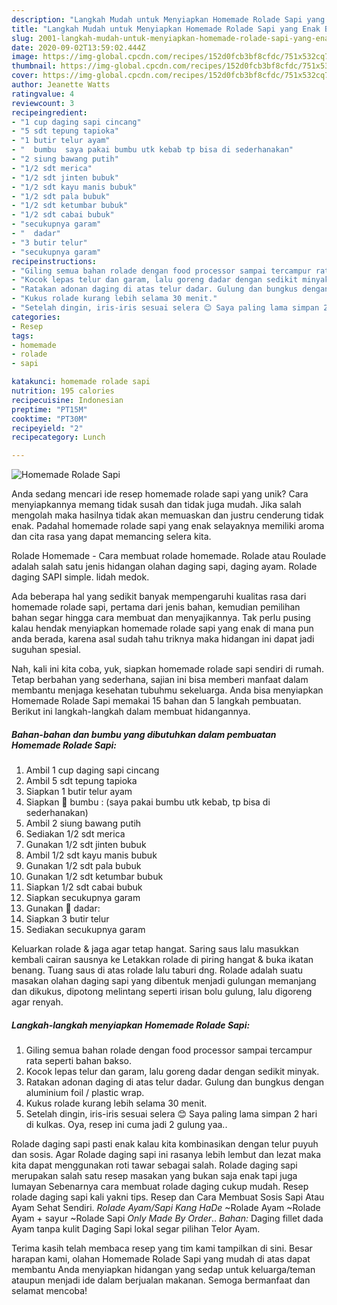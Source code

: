 ```yaml
---
description: "Langkah Mudah untuk Menyiapkan Homemade Rolade Sapi yang Enak Banget"
title: "Langkah Mudah untuk Menyiapkan Homemade Rolade Sapi yang Enak Banget"
slug: 2001-langkah-mudah-untuk-menyiapkan-homemade-rolade-sapi-yang-enak-banget
date: 2020-09-02T13:59:02.444Z
image: https://img-global.cpcdn.com/recipes/152d0fcb3bf8cfdc/751x532cq70/homemade-rolade-sapi-foto-resep-utama.jpg
thumbnail: https://img-global.cpcdn.com/recipes/152d0fcb3bf8cfdc/751x532cq70/homemade-rolade-sapi-foto-resep-utama.jpg
cover: https://img-global.cpcdn.com/recipes/152d0fcb3bf8cfdc/751x532cq70/homemade-rolade-sapi-foto-resep-utama.jpg
author: Jeanette Watts
ratingvalue: 4
reviewcount: 3
recipeingredient:
- "1 cup daging sapi cincang"
- "5 sdt tepung tapioka"
- "1 butir telur ayam"
- "  bumbu  saya pakai bumbu utk kebab tp bisa di sederhanakan"
- "2 siung bawang putih"
- "1/2 sdt merica"
- "1/2 sdt jinten bubuk"
- "1/2 sdt kayu manis bubuk"
- "1/2 sdt pala bubuk"
- "1/2 sdt ketumbar bubuk"
- "1/2 sdt cabai bubuk"
- "secukupnya garam"
- "  dadar"
- "3 butir telur"
- "secukupnya garam"
recipeinstructions:
- "Giling semua bahan rolade dengan food processor sampai tercampur rata seperti bahan bakso."
- "Kocok lepas telur dan garam, lalu goreng dadar dengan sedikit minyak."
- "Ratakan adonan daging di atas telur dadar. Gulung dan bungkus dengan aluminium foil / plastic wrap."
- "Kukus rolade kurang lebih selama 30 menit."
- "Setelah dingin, iris-iris sesuai selera 😊 Saya paling lama simpan 2 hari di kulkas. Oya, resep ini cuma jadi 2 gulung yaa.."
categories:
- Resep
tags:
- homemade
- rolade
- sapi

katakunci: homemade rolade sapi 
nutrition: 195 calories
recipecuisine: Indonesian
preptime: "PT15M"
cooktime: "PT30M"
recipeyield: "2"
recipecategory: Lunch

---
```



![Homemade Rolade Sapi](https://img-global.cpcdn.com/recipes/152d0fcb3bf8cfdc/751x532cq70/homemade-rolade-sapi-foto-resep-utama.jpg)

Anda sedang mencari ide resep homemade rolade sapi yang unik? Cara menyiapkannya memang tidak susah dan tidak juga mudah. Jika salah mengolah maka hasilnya tidak akan memuaskan dan justru cenderung tidak enak. Padahal homemade rolade sapi yang enak selayaknya memiliki aroma dan cita rasa yang dapat memancing selera kita.

Rolade Homemade - Cara membuat rolade homemade. Rolade atau Roulade adalah salah satu jenis hidangan olahan daging sapi, daging ayam. Rolade daging SAPI simple. lidah medok.

Ada beberapa hal yang sedikit banyak mempengaruhi kualitas rasa dari homemade rolade sapi, pertama dari jenis bahan, kemudian pemilihan bahan segar hingga cara membuat dan menyajikannya. Tak perlu pusing kalau hendak menyiapkan homemade rolade sapi yang enak di mana pun anda berada, karena asal sudah tahu triknya maka hidangan ini dapat jadi suguhan spesial.


Nah, kali ini kita coba, yuk, siapkan homemade rolade sapi sendiri di rumah. Tetap berbahan yang sederhana, sajian ini bisa memberi manfaat dalam membantu menjaga kesehatan tubuhmu sekeluarga. Anda bisa menyiapkan Homemade Rolade Sapi memakai 15 bahan dan 5 langkah pembuatan. Berikut ini langkah-langkah dalam membuat hidangannya.

<!--inarticleads1-->

##### Bahan-bahan dan bumbu yang dibutuhkan dalam pembuatan Homemade Rolade Sapi:

1. Ambil 1 cup daging sapi cincang
1. Ambil 5 sdt tepung tapioka
1. Siapkan 1 butir telur ayam
1. Siapkan  🌸 bumbu : (saya pakai bumbu utk kebab, tp bisa di sederhanakan)
1. Ambil 2 siung bawang putih
1. Sediakan 1/2 sdt merica
1. Gunakan 1/2 sdt jinten bubuk
1. Ambil 1/2 sdt kayu manis bubuk
1. Gunakan 1/2 sdt pala bubuk
1. Gunakan 1/2 sdt ketumbar bubuk
1. Siapkan 1/2 sdt cabai bubuk
1. Siapkan secukupnya garam
1. Gunakan  🌸 dadar:
1. Siapkan 3 butir telur
1. Sediakan secukupnya garam


Keluarkan rolade &amp; jaga agar tetap hangat. Saring saus lalu masukkan kembali cairan sausnya ke Letakkan rolade di piring hangat &amp; buka ikatan benang. Tuang saus di atas rolade lalu taburi dng. Rolade adalah suatu masakan olahan daging sapi yang dibentuk menjadi gulungan memanjang dan dikukus, dipotong melintang seperti irisan bolu gulung, lalu digoreng agar renyah. 

<!--inarticleads2-->

##### Langkah-langkah menyiapkan Homemade Rolade Sapi:

1. Giling semua bahan rolade dengan food processor sampai tercampur rata seperti bahan bakso.
1. Kocok lepas telur dan garam, lalu goreng dadar dengan sedikit minyak.
1. Ratakan adonan daging di atas telur dadar. Gulung dan bungkus dengan aluminium foil / plastic wrap.
1. Kukus rolade kurang lebih selama 30 menit.
1. Setelah dingin, iris-iris sesuai selera 😊 Saya paling lama simpan 2 hari di kulkas. Oya, resep ini cuma jadi 2 gulung yaa..


Rolade daging sapi pasti enak kalau kita kombinasikan dengan telur puyuh dan sosis. Agar Rolade daging sapi ini rasanya lebih lembut dan lezat maka kita dapat menggunakan roti tawar sebagai salah. Rolade daging sapi merupakan salah satu resep masakan yang bukan saja enak tapi juga lumayan Sebenarnya cara membuat rolade daging cukup mudah. Resep rolade daging sapi kali yakni tips. Resep dan Cara Membuat Sosis Sapi Atau Ayam Sehat Sendiri. *Rolade Ayam/Sapi Kang HaDe* ~Rolade Ayam ~Rolade Ayam + sayur ~Rolade Sapi *Only Made By Order*.. *Bahan:* Daging fillet dada Ayam tanpa kulit Daging Sapi lokal segar pilihan Telor Ayam. 

Terima kasih telah membaca resep yang tim kami tampilkan di sini. Besar harapan kami, olahan Homemade Rolade Sapi yang mudah di atas dapat membantu Anda menyiapkan hidangan yang sedap untuk keluarga/teman ataupun menjadi ide dalam berjualan makanan. Semoga bermanfaat dan selamat mencoba!
